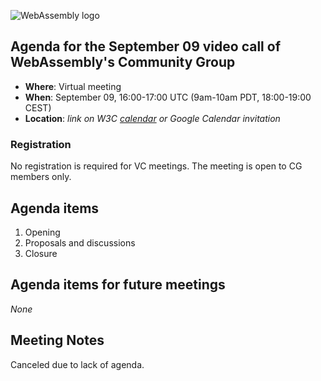 ![WebAssembly logo](/images/WebAssembly.png)

## Agenda for the September 09 video call of WebAssembly's Community Group

- **Where**: Virtual meeting
- **When**: September 09, 16:00-17:00 UTC (9am-10am PDT, 18:00-19:00 CEST)
- **Location**: *link on W3C [calendar](https://www.w3.org/groups/cg/webassembly/calendar/) or Google Calendar invitation*

### Registration

No registration is required for VC meetings. The meeting is open to CG members only.

## Agenda items

1. Opening
1. Proposals and discussions
1. Closure

## Agenda items for future meetings

*None*

## Meeting Notes

Canceled due to lack of agenda.

